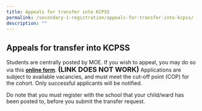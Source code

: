 ```yaml
---
title: Appeals for transfer into KCPSS
permalink: /secondary-1-registration/appeals-for-transfer-into-kcpss/
description: ""
---
```

## Appeals for transfer into KCPSS

Students are centrally posted by MOE. If you wish to appeal, you may do so via this **[online form](https://form.gov.sg/61a97e2521cd94001459fcc7)**. **<font size=4>(LINK DOES NOT WORK)</font>** Applications are subject to available vacancies, and must meet the cut-off point (COP) for the cohort. Only successful applicants will be notified.

  

Do note that you must register with the school that your child/ward has been posted to, before you submit the transfer request.